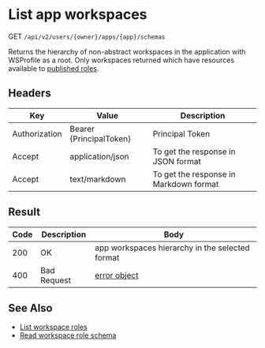 # List app workspaces
GET `/api/v2/users/{owner}/apps/{app}/schemas`

Returns the hierarchy of non-abstract workspaces in the application with WSProfile as a root.
Only workspaces returned which have resources available to [published roles](../authnz/published-roles.md). 

## Headers
| Key | Value | Description |
| --- | --- | --- |
| Authorization | Bearer {PrincipalToken} | Principal Token |
| Accept | application/json | To get the response in JSON format |
| Accept | text/markdown | To get the response in Markdown format |

## Result
| Code | Description | Body |
| --- | --- | --- |
| 200 | OK | app workspaces hierarchy in the selected format |
| 400 | Bad Request | [error object](conventions.md#errors) |

## See Also
- [List workspace roles](list-ws-roles.md)
- [Read workspace role schema](read-ws-role-schema.md)
